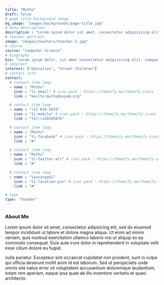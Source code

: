 ```yaml
---
title: "Muthu"
draft: false
# page title background image
bg_image: "images/backgrounds/page-title.jpg"
# meta description
description : "Lorem ipsum dolor sit amet, consectetur adipisicing elit, sed do eiusmod tempor incididunt ut labore. dolore magna aliqua. Ut enim ad minim veniam, quis nostrud."
# teacher portrait
image: "images/teachers/teacher-2.jpg"
# course
course: "Computer Science"
# biography
bio: "Lorem ipsum dolor, sit amet consectetur adipisicing elit. Cumque accusamus tenetur ea harum delectus ab consequatur excepturi, odit qui in quo quia voluptate nam optio, culpa aspernatur. Error placeat iusto officia voluptas quae."
# interest
interest: ["Education", "Street Children"]
# contact info
contact:
  # contact item loop
  - name : "Muthu"
    icon : "ti-email" # icon pack : https://themify.me/themify-icons
    link : "mailto:muthu@suyam.org"

  # contact item loop
  - name : "+12 034 5876"
    icon : "ti-mobile" # icon pack : https://themify.me/themify-icons
    link : "tel:+120345876"

  # contact item loop
  - name : "Muthu"
    icon : "ti-facebook" # icon pack : https://themify.me/themify-icons
    link : "#"

  # contact item loop
  - name : "Muthu"
    icon : "ti-twitter-alt" # icon pack : https://themify.me/themify-icons
    link : "#"

  # contact item loop
  - name : "Vyasarpadi"
    icon : "ti-location-pin" # icon pack : https://themify.me/themify-icons
    link : "#"

# type
type: "founder"
---
```


### About Me

Lorem ipsum dolor sit amet, consectetur adipisicing elit, sed do eiusmod tempor incididunt ut
labore et dolore magna aliqua. Ut enim ad minim veniam, quis nostrud exercitation ullamco laboris nisi ut aliquip ex ea commodo consequat. Duis aute irure dolor in reprehenderit in voluptate velit esse cillum dolore eu fugiat.

nulla pariatur. Excepteur sint occaecat cupidatat non proident, sunt in culpa qui officia deserunt mollit
anim id est laborum. Sed ut perspiciatis unde omnis iste natus error sit voluptatem accusantium doloremque
laudantium, totam rem aperiam, eaque ipsa quae ab illo inventore veritatis et quasi architecto.
